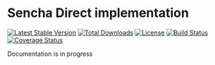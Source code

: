 # Sencha Direct implementation
[![Latest Stable Version](https://poser.pugx.org/cti/direct/v/stable.png)](https://packagist.org/packages/cti/direct)
[![Total Downloads](https://poser.pugx.org/cti/direct/downloads.png)](https://packagist.org/packages/cti/direct)
[![License](https://poser.pugx.org/cti/direct/license.png)](https://packagist.org/packages/cti/direct)
[![Build Status](https://travis-ci.org/cti/direct.svg)](https://travis-ci.org/cti/direct)
[![Coverage Status](https://coveralls.io/repos/cti/direct/badge.png)](https://coveralls.io/r/cti/direct)


Documentation is in progress
